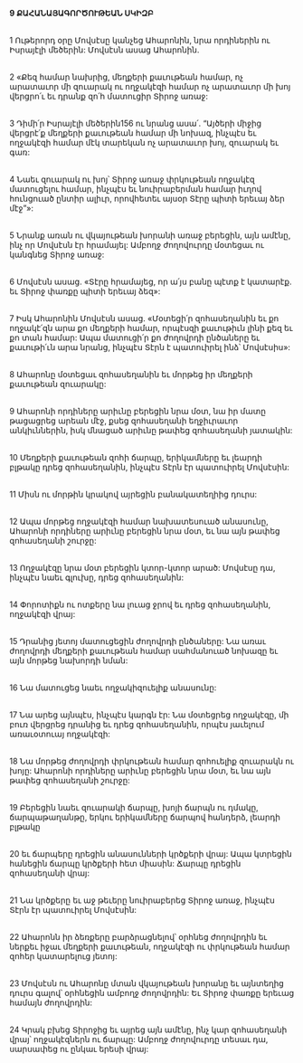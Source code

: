 **9 ՔԱՀԱՆԱՅԱԳՈՐԾՈՒԹԵԱՆ ՍԿԻԶԲ**

\
1 Ութերորդ օրը Մովսէսը կանչեց Ահարոնին, նրա որդիներին ու Իսրայէլի մեծերին: Մովսէսն ասաց Ահարոնին.

\
2 «Քեզ համար նախրից, մեղքերի քաւութեան համար, ոչ արատաւոր մի զուարակ ու ողջակէզի համար ոչ արատաւոր մի խոյ վերցրո՛ւ եւ դրանք զո՛հ մատուցիր Տիրոջ առաջ:

\
3 Դիմի՛ր Իսրայէլի մեծերին156 ու նրանց ասա՛. “Այծերի միջից վերցրէ՛ք մեղքերի քաւութեան համար մի նոխազ, ինչպէս եւ ողջակէզի համար մէկ տարեկան ոչ արատաւոր խոյ, զուարակ եւ գառ:

\
4 Նաեւ զուարակ ու խոյ՝ Տիրոջ առաջ փրկութեան ողջակէզ մատուցելու համար, ինչպէս եւ նուիրաբերման համար իւղով հունցուած ընտիր ալիւր, որովհետեւ այսօր Տէրը պիտի երեւայ ձեր մէջ”»:

\
5 Նրանք առան ու վկայութեան խորանի առաջ բերեցին, այն ամէնը, ինչ որ Մովսէսն էր հրամայել: Ամբողջ ժողովուրդը մօտեցաւ ու կանգնեց Տիրոջ առաջ:

\
6 Մովսէսն ասաց. «Տէրը հրամայեց, որ ա՛յս բանը պէտք է կատարէք. եւ Տիրոջ փառքը պիտի երեւայ ձեզ»:

\
7 Իսկ Ահարոնին Մովսէսն ասաց. «Մօտեցի՛ր զոհասեղանին եւ քո ողջակէ՛զն արա քո մեղքերի համար, որպէսզի քաւութիւն լինի քեզ եւ քո տան համար: Ապա մատուցի՛ր քո ժողովրդի ընծաները եւ քաւութի՛ւն արա նրանց, ինչպէս Տէրն է պատուիրել ինձ՝ Մովսէսիս»:

\
8 Ահարոնը մօտեցաւ զոհասեղանին եւ մորթեց իր մեղքերի քաւութեան զուարակը:

\
9 Ահարոնի որդիները արիւնը բերեցին նրա մօտ, նա իր մատը թացացրեց արեան մէջ, քսեց զոհասեղանի եղջիւրաւոր անկիւններին, իսկ մնացած արիւնը թափեց զոհասեղանի յատակին:

\
10 Մեղքերի քաւութեան զոհի ճարպը, երիկամները եւ լեարդի բլթակը դրեց զոհասեղանին, ինչպէս Տէրն էր պատուիրել Մովսէսին:

\
11 Միսն ու մորթին կրակով այրեցին բանակատեղիից դուրս:

\
12 Ապա մորթեց ողջակէզի համար նախատեսուած անասունը, Ահարոնի որդիները արիւնը բերեցին նրա մօտ, եւ նա այն թափեց զոհասեղանի շուրջը:

\
13 Ողջակէզը նրա մօտ բերեցին կտոր-կտոր արած: Մովսէսը դա, ինչպէս նաեւ գլուխը, դրեց զոհասեղանին:

\
14 Փորոտիքն ու ոտքերը նա լուաց ջրով եւ դրեց զոհասեղանին, ողջակէզի վրայ:

\
15 Դրանից յետոյ մատուցեցին ժողովրդի ընծաները: Նա առաւ ժողովրդի մեղքերի քաւութեան համար սահմանուած նոխազը եւ այն մորթեց նախորդի նման:

\
16 Նա մատուցեց նաեւ ողջակիզուելիք անասունը:

\
17 Նա արեց այնպէս, ինչպէս կարգն էր: Նա մօտեցրեց ողջակէզը, մի բուռ վերցրեց դրանից եւ դրեց զոհասեղանին, որպէս յաւելում առաւօտուայ ողջակէզի:

\
18 Նա մորթեց ժողովրդի փրկութեան համար զոհուելիք զուարակն ու խոյը: Ահարոնի որդիները արիւնը բերեցին նրա մօտ, եւ նա այն թափեց զոհասեղանի շուրջը:

\
19 Բերեցին նաեւ զուարակի ճարպը, խոյի ճարպն ու դմակը, ճարպաթաղանթը, երկու երիկամները ճարպով հանդերձ, լեարդի բլթակը

\
20 եւ ճարպերը դրեցին անասունների կրծքերի վրայ: Ապա կտրեցին հանեցին ճարպը կրծքերի հետ միասին: Ճարպը դրեցին զոհասեղանի վրայ:

\
21 Նա կրծքերը եւ աջ թեւերը նուիրաբերեց Տիրոջ առաջ, ինչպէս Տէրն էր պատուիրել Մովսէսին:

\
22 Ահարոնն իր ձեռքերը բարձրացնելով՝ օրհնեց ժողովրդին եւ ներքեւ իջաւ մեղքերի քաւութեան, ողջակէզի ու փրկութեան համար զոհեր կատարելուց յետոյ:

\
23 Մովսէսն ու Ահարոնը մտան վկայութեան խորանը եւ այնտեղից դուրս գալով՝ օրհնեցին ամբողջ ժողովրդին: Եւ Տիրոջ փառքը երեւաց համայն ժողովրդին:

\
24 Կրակ բխեց Տիրոջից եւ այրեց այն ամէնը, ինչ կար զոհասեղանի վրայ՝ ողջակէզներն ու ճարպը: Ամբողջ ժողովուրդը տեսաւ դա, սարսափեց ու ընկաւ երեսի վրայ:
